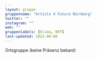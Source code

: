 ```yaml
---
layout: gruppe
gruppenname: "Artists 4 Future Nürnberg"
twitter: ""
instagram: ""
web: ""
gruppenlabels: [klima, NFF]
last-updated: 2022-08-08
---
```


Ortsgruppe (keine Präsenz bekant)
